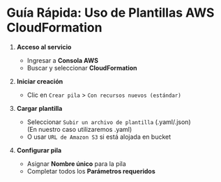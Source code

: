 # Guía Rápida: Uso de Plantillas AWS CloudFormation <br>                     

1. **Acceso al servicio**  <br>
   - Ingresar a **Consola AWS**  <br>
   - Buscar y seleccionar **CloudFormation** <br>

2. **Iniciar creación**  <br>
   - Clic en `Crear pila` > `Con recursos nuevos (estándar)` <br>

3. **Cargar plantilla**  <br>
   - Seleccionar `Subir un archivo de plantilla` (.yaml/.json) <br>
        (En nuestro caso utilizaremos .yaml)  <br>
   - O usar `URL de Amazon S3` si está alojada en bucket <br>

4. **Configurar pila**  <br>
   - Asignar **Nombre único** para la pila  <br>
   - Completar todos los **Parámetros requeridos** <br>
